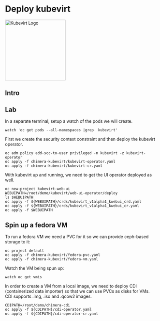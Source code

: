 # Deploy kubevirt 

<img src="https://kubevirt.io/user-guide/docs/latest/_images/KubeVirt_icon.png" alt="Kubevirt Logo" height="200px">

## Intro


## Lab

In a separate terminal, setup a watch of the pods we will create.
```
watch 'oc get pods --all-namespaces |grep  kubevirt'
```

First we create the security context constraint and then deploy the kubevirt operator.
```
oc adm policy add-scc-to-user privileged -n kubevirt -z kubevirt-operator
oc apply -f chimera-kubevirt/kubevirt-operator.yaml
oc apply -f chimera-kubevirt/kubevirt-cr.yaml
```

With kubevirt up and running, we need to get the UI operator deployed as well.
```
oc new-project kubevirt-web-ui
WEBUIPATH=/root/demo/kubevirt/web-ui-operator/deploy
ls $WEBUIPATH
oc apply -f ${WEBUIPATH}/crds/kubevirt_v1alpha1_kwebui_crd.yaml
oc apply -f ${WEBUIPATH}/crds/kubevirt_v1alpha1_kwebui_cr.yaml
oc apply -f $WEBUIPATH
```

## Spin up a fedora VM

To run a fedora VM we need a PVC for it so we can provide ceph-based storage to it:
```
oc project default
oc apply -f chimera-kubevirt/fedora-pvc.yaml
oc apply -f chimera-kubevirt/fedora-vm.yaml
```

Watch the VM being spun up:
```
watch oc get vmis
```

In order to create a VM from a local image, we need to deploy CDI (containerized data importer) so that we can use PVCs as disks for VMs.
CDI supports .img, .iso and .qcow2 images.
```
CDIPATH=/root/demo/chimera-cdi
oc apply -f ${CDIPATH}/cdi-operator.yaml
oc apply -f ${CDIPATH}/cdi-operator-cr.yaml
```

